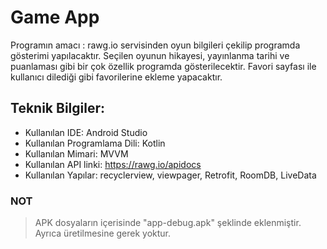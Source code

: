 # Game App

Programın amacı : rawg.io servisinden oyun bilgileri çekilip programda gösterimi yapılacaktır. Seçilen oyunun hikayesi, yayınlanma tarihi ve puanlaması gibi bir çok özellik programda gösterilecektir. Favori sayfası ile kullanıcı dilediği gibi favorilerine ekleme yapacaktır.


## Teknik Bilgiler:

* Kullanılan IDE: Android Studio
* Kullanılan Programlama Dili: Kotlin
* Kullanılan Mimari: MVVM
* Kullanılan API linki: https://rawg.io/apidocs
* Kullanılan Yapılar: recyclerview, viewpager, Retrofit, RoomDB, LiveData

### NOT
>APK dosyaların içerisinde "app-debug.apk" şeklinde eklenmiştir. Ayrıca üretilmesine gerek yoktur.
